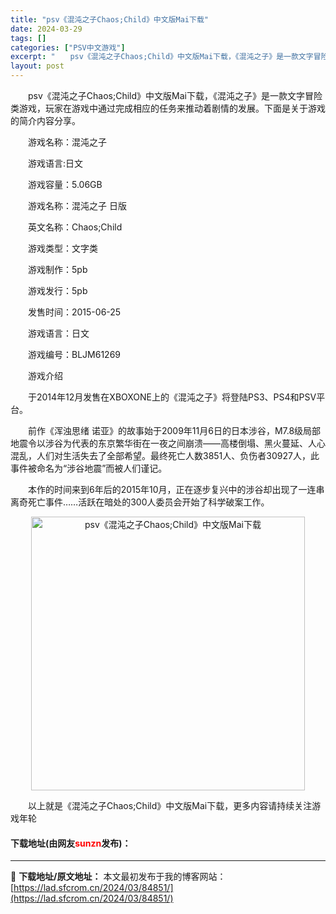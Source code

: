 ```yaml
---
title: "psv《混沌之子Chaos;Child》中文版Mai下载"
date: 2024-03-29
tags: []
categories: ["PSV中文游戏"]
excerpt: "　　psv《混沌之子Chaos;Child》中文版Mai下载，《混沌之子》是一款文字冒险类游戏，玩家在游戏中通过完成相应的任务来推动着剧情的发展。下面是关于游戏的简介内容分享。 　　游戏名称：混沌之子 　　游戏语言:日文 　　游戏容量：5.06GB 　　游戏名称：混沌之子 日版 　　英文名称：Cha&hellip;"
layout: post
---
```


 <p>　　psv《混沌之子Chaos;Child》中文版Mai下载，《混沌之子》是一款文字冒险类游戏，玩家在游戏中通过完成相应的任务来推动着剧情的发展。下面是关于游戏的简介内容分享。</p> <p>　　游戏名称：混沌之子</p> <p>　　游戏语言:日文</p> <p>　　游戏容量：5.06GB</p> <p>　　游戏名称：混沌之子 日版</p> <p>　　英文名称：Chaos;Child</p> <p>　　游戏类型：文字类</p> <p>　　游戏制作：5pb</p> <p>　　游戏发行：5pb</p> <p>　　发售时间：2015-06-25</p> <p>　　游戏语言：日文</p> <p>　　游戏编号：BLJM61269</p> <p>　　游戏介绍</p> <p>　　于2014年12月发售在XBOXONE上的《混沌之子》将登陆PS3、PS4和PSV平台。</p> <p>　　前作《浑浊思绪 诺亚》的故事始于2009年11月6日的日本涉谷，M7.8级局部地震令以涉谷为代表的东京繁华街在一夜之间崩溃&mdash;&mdash;高楼倒塌、黑火蔓延、人心混乱，人们对生活失去了全部希望。最终死亡人数3851人、负伤者30927人，此事件被命名为&ldquo;涉谷地震&rdquo;而被人们谨记。</p> <p>　　本作的时间来到6年后的2015年10月，正在逐步复兴中的涉谷却出现了一连串离奇死亡事件&hellip;&hellip;活跃在暗处的300人委员会开始了科学破案工作。</p> <p align="center"><img align="" border="0" src="https://lad.sfcrom.cn/wp-content/uploads/2024/03/20240329_6606720a55c85.jpg" width="438" alt="psv《混沌之子Chaos;Child》中文版Mai下载" /></p> <p>　　以上就是《混沌之子Chaos;Child》中文版Mai下载，更多内容请持续关注游戏年轮</p> <p><h4>下载地址(由网友<font color="red">sunzn</font>发布)：</h4></p> 

---
📖 **下载地址/原文地址：** 本文最初发布于我的博客网站：[https://lad.sfcrom.cn/2024/03/84851/](https://lad.sfcrom.cn/2024/03/84851/)
